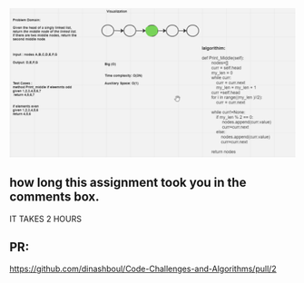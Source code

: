 ![WHITEBOARD](./WHITEBOARD22.PNG)

## how long this assignment took you in the comments box.

IT TAKES 2 HOURS

## PR: 
 https://github.com/dinashboul/Code-Challenges-and-Algorithms/pull/2